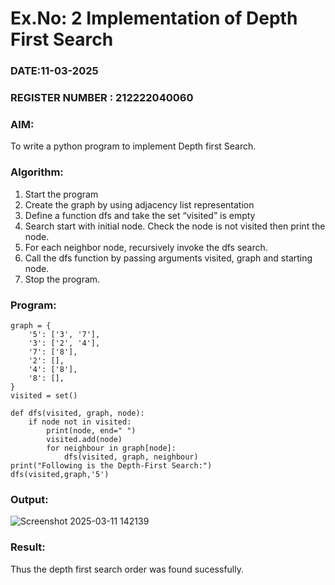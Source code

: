 # Ex.No: 2  Implementation of Depth First Search
### DATE:11-03-2025                                                                            
### REGISTER NUMBER : 212222040060
### AIM: 
To write a python program to implement Depth first Search. 
### Algorithm:
1. Start the program
2. Create the graph by using adjacency list representation
3. Define a function dfs and take the set “visited” is empty 
4. Search start with initial node. Check the node is not visited then print the node.
5. For each neighbor node, recursively invoke the dfs search.
6. Call the dfs function by passing arguments visited, graph and starting node.
7. Stop the program.
### Program:
```
graph = {
    '5': ['3', '7'],
    '3': ['2', '4'],
    '7': ['8'],
    '2': [],
    '4': ['8'],
    '8': [],
}
visited = set()

def dfs(visited, graph, node):
    if node not in visited:
        print(node, end=" ") 
        visited.add(node)
        for neighbour in graph[node]:
            dfs(visited, graph, neighbour)
print("Following is the Depth-First Search:")
dfs(visited,graph,'5')
```










### Output:
![Screenshot 2025-03-11 142139](https://github.com/user-attachments/assets/c812d261-6c06-4cfc-b5ea-58f16ae9068d)



### Result:
Thus the depth first search order was found sucessfully.
